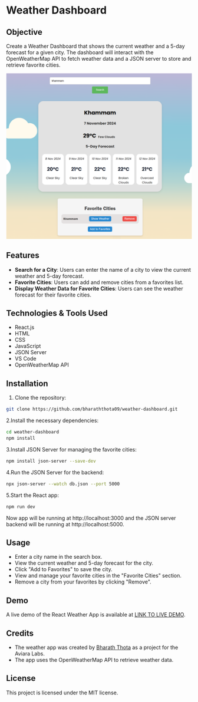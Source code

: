 # Weather Dashboard

## Objective

Create a Weather Dashboard that shows the current weather and a 5-day forecast for a given city. The dashboard will interact with the OpenWeatherMap API to fetch weather data and a JSON server to store and retrieve favorite cities.

<img src="./public/localhost_5173_%20(2).png" alt="Sample image" width="100%" height="60%"/>

## Features

- **Search for a City**: Users can enter the name of a city to view the current weather and 5-day forecast.
- **Favorite Cities**: Users can add and remove cities from a favorites list.
- **Display Weather Data for Favorite Cities**: Users can see the weather forecast for their favorite cities.

## Technologies & Tools Used
- React.js
- HTML
- CSS
- JavaScript
- JSON Server
- VS Code
- OpenWeatherMap API

## Installation

1. Clone the repository:
```bash
git clone https://github.com/bharaththota09/weather-dashboard.git
```
2.Install the necessary dependencies:
```bash
cd weather-dashboard
npm install
```
3.Install JSON Server for managing the favorite cities:
```bash
npm install json-server --save-dev
```
4.Run the JSON Server for the backend:
```bash
npx json-server --watch db.json --port 5000
```
5.Start the React app:
```bash
npm run dev
```
Now app will be running at http://localhost:3000 and the JSON server backend will be running at http://localhost:5000.

## Usage
- Enter a city name in the search box.
- View the current weather and 5-day forecast for the city.
- Click "Add to Favorites" to save the city.
- View and manage your favorite cities in the "Favorite Cities" section.
- Remove a city from your favorites by clicking "Remove".

## Demo
A live demo of the React Weather App is available at  <a href="https://weather-dashboard-1-9ufx.onrender.com/" target="_blank">LINK TO LIVE DEMO</a>.

## Credits
- The weather app was created by [Bharath Thota](https://github.com/bharaththota09) as a  project for the Aviara Labs.
- The app uses the OpenWeatherMap API to retrieve weather data.

## License
This project is licensed under the MIT license.
